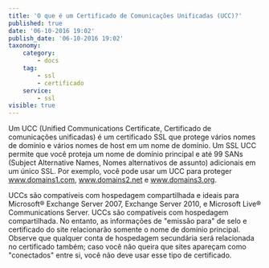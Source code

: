 ```yaml
---
title: 'O que é um Certificado de Comunicações Unificadas (UCC)?'
published: true
date: '06-10-2016 19:02'
publish_date: '06-10-2016 19:02'
taxonomy:
    category:
        - docs
    tag:
        - ssl
        - certificado
    service:
        - ssl
visible: true
---
```


Um UCC (Unified Communications Certificate, Certificado de comunicações unificadas) é um certificado SSL que protege vários nomes de domínio e vários nomes de host em um nome de domínio. Um SSL UCC permite que você proteja um nome de domínio principal e até 99 SANs (Subject Alternative Names, Nomes alternativos de assunto) adicionais em um único SSL. Por exemplo, você pode usar um UCC para proteger www.domains1.com, www.domains2.net e www.domains3.org.

UCCs são compatíveis com hospedagem compartilhada e ideais para Microsoft® Exchange Server 2007, Exchange Server 2010, e Microsoft Live® Communications Server. UCCs são compatíveis com hospedagem compartilhada. No entanto, as informações de "emissão para" de selo e certificado do site relacionarão somente o nome de domínio principal. Observe que qualquer conta de hospedagem secundária será relacionada no certificado também; caso você não queira que sites apareçam como "conectados" entre si, você não deve usar esse tipo de certificado.